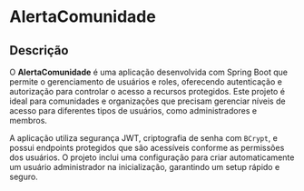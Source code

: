 # AlertaComunidade

## Descrição
O **AlertaComunidade** é uma aplicação desenvolvida com Spring Boot que permite o gerenciamento de usuários e roles, oferecendo autenticação e autorização para controlar o acesso a recursos protegidos. Este projeto é ideal para comunidades e organizações que precisam gerenciar níveis de acesso para diferentes tipos de usuários, como administradores e membros.

A aplicação utiliza segurança JWT, criptografia de senha com `BCrypt`, e possui endpoints protegidos que são acessíveis conforme as permissões dos usuários. O projeto inclui uma configuração para criar automaticamente um usuário administrador na inicialização, garantindo um setup rápido e seguro.
